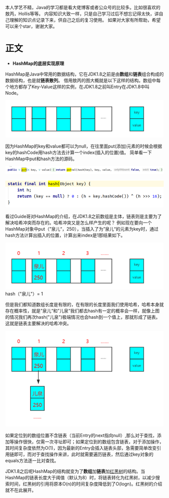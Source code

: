 本人学艺不精，Java的学习都是看大佬博客或者公众号的比较多。比如很喜欢的敖丙，Hollis等等。
内容知识大致一样，只是自己学习过后不想忘记得太快，讲自己理解的知识点记录下来，供自己之后的复习使用。
如果对大家有所帮助，希望可以来个star，谢谢大家。
# 正文
* **HashMap的底层实现原理**
 
 HashMap是Java中常用的数据结构，它在JDK1.8之前是由**数组**和**链表**组合构成的数据结构，也是就**链表散列**。
 借用敖丙的图大概就是以下这样的结构。数组中每个地方都存了Key-Value这样的实例，在JDK1.8之前叫Entry在JDK1.8中叫Node。

 ![](https://github.com/ckcxq123/Java-/blob/master/docs/image/hashmap0.png)
 
 因为HashMap的key和value都可以为null，在往里面put(添加)元素的时候会根据key的hashCode用hash方法去计算一个index(插入的位置)值。
 简单看一下HashMap中put和hash方法的源码。
 
![](https://github.com/ckcxq123/Java-/blob/master/docs/image/1584269025.png)

![](https://github.com/ckcxq123/Java-/blob/master/docs/image/1584270518(1).jpg)
 
 看过Guide哥对HashMap的介绍，在JDK1.8之前数组是主体，链表则是主要为了解决哈希冲突而存在的。哈希冲突又是怎么样产生的呢？
 例如现在要向一个HashMap对象中put（”泉儿“，250），当插入了为”泉儿“的元素为key时，通过hash方法计算出插入的位置，计算出来index是1那结果如下。
 
![](https://github.com/ckcxq123/Java-/blob/master/docs/image/hashmap1.png)
hash（"泉儿"）= 1

但是我们都知道数组长度是有限的，在有限的长度里面我们使用哈希，哈希本身就存在概率性，就是”泉儿“和”儿泉“我们都去hash有一定的概率会一样，就像上图的情况我们再次hash("儿泉")极端情况也会hash到一个值上，那就形成了链表。这就是链表主要解决的哈希冲突。

![](https://github.com/ckcxq123/Java-/blob/master/docs/image/hashmap2.png)
 
 如果定位到的数组位置不含链表（当前Entry的next指向null）,那么对于查找，添加等操作很快，仅需一次寻址即可；如果定位到的数组包含链表，对于添加操作，其时间复杂度依然为O(1)，因为最新的Entry会插入链表头部，急需要简单改变引用链即可，而对于查找操作来讲，此时就需要遍历链表，然后通过key对象的equals方法逐一比对查找。
 
 JDK1.8之后呢HashMap的结构就变为了**数组**加**链表**加[红黑树](https://github.com/ckcxq123/Java-/blob/master/docs/basics/RedBlackTree.md)的结构。当HashMap的链表长度大于阈值（默认为8）时，将链表转化为红黑树，以减少搜索时间，红黑树的引用将原本O(n)的时间复杂度降低到了O(logn)。红黑树的介绍就不在此展开。
 
 


 
